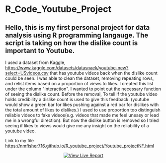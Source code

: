 # R_Code_Youtube_Project
## Hello, this is my first personal project for data analysis using R programming langauge. The script is taking on how the dislike count is important to Youtube.
I used a dataset from Kaggle, https://www.kaggle.com/datasets/datasnaek/youtube-new?select=USvideos.csv 
that has youtube videos back when the dislike count could be seen. I was able to clean the dataset, 
removing repeating rows, and relist items based on a proportion of views to likes. I created this list under the column "interaction". I wanted to point 
out the necessary function of seeing the dislike count. Before the removal, To tell if the youtube video holds credibility a dislike count is used to give this feedback. 
(youtube would show a green bar for likes pushing against a red bar for dislikes with the total amount of likes to dislikes.)
I used to use proportion too distinguish reliable videos to fake videos(e.g. videos that made me feel uneasy or lead me in a wrongful direction). But now the dislike button is 
removed so I tried seeing if likes to views would give me any insight on the reliability of a youtube video. 

Link to my file https://nmfisher716.github.io/R_youtube_project/Youtube_projectNF.html

<p align="center">
  <a href="https://nmfisher716.github.io/R_youtube_project/Youtube_projectNF.html" target="_blank">
    <img src="https://img.shields.io/badge/View%20Live%20Report-blue?style=for-the-badge&logo=github" alt="View Live Report">
  </a>
</p>
